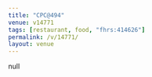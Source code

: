 ```yaml
---
title: "CPC@494"
venue: v14771
tags: [restaurant, food, "fhrs:414626"]
permalink: /v/14771/
layout: venue
---
```

null